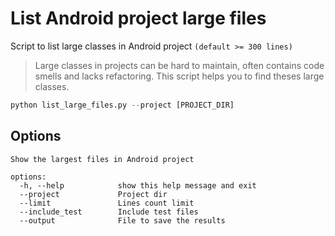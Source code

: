 # List Android project large files
Script to list large classes in Android project `(default >= 300 lines)`
> Large classes in projects can be hard to maintain, often contains code smells and lacks refactoring. This script helps you to find theses large classes.

```python
python list_large_files.py --project [PROJECT_DIR]
```
## Options
```
Show the largest files in Android project

options:
  -h, --help            show this help message and exit
  --project             Project dir
  --limit               Lines count limit
  --include_test        Include test files
  --output              File to save the results
  ```
